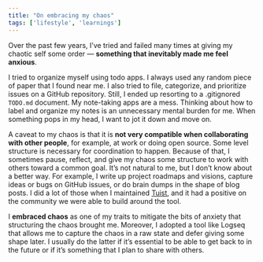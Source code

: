 ```yaml
---
title: "On embracing my chaos"
tags: ['lifestyle', 'learnings']
---
```


Over the past few years, I’ve tried and failed many times at giving my chaotic self some order — **something that inevitably made me feel anxious**.

I tried to organize myself using todo apps. I always used any random piece of paper that I found near me. I also tried to file, categorize, and prioritize issues on a GitHub repository. Still, I ended up resorting to a .gitignored `TODO.md` document. My note-taking apps are a mess. Thinking about how to label and organize my notes is an unnecessary mental burden for me. When something pops in my head, I want to jot it down and move on.

A caveat to my chaos is that it is **not very compatible when collaborating with other people**, for example, at work or doing open source. Some level structure is necessary for coordination to happen. Because of that, I sometimes pause, reflect, and give my chaos some structure to work with others toward a common goal. It’s not natural to me, but I don’t know about a better way. For example, I write up project roadmaps and visions, capture ideas or bugs on GitHub issues, or do brain dumps in the shape of blog posts. I did a lot of those when I maintained [Tuist](https://tuist.io), and it had a positive on the community we were able to build around the tool.

I **embraced chaos** as one of my traits to mitigate the bits of anxiety that structuring the chaos brought me. Moreover, I adopted a tool like Logseq that allows me to capture the chaos in a raw state and defer giving some shape later. I usually do the latter if it’s essential to be able to get back to in the future or if it’s something that I plan to share with others.



